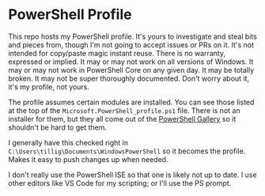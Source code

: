 # PowerShell Profile

This repo hosts my PowerShell profile. It's yours to investigate and steal bits and pieces from, though I'm not going to accept issues or PRs on it. It's not intended for copy/paste magic instant reuse. There is no warranty, expressed or implied. It may or may not work on all versions of Windows. It may or may not work in PowerShell Core on any given day. It may be totally broken. It may not be super thoroughly documented. Don't worry about it, it's my profile, not yours.

The profile assumes certain modules are installed. You can see those listed at the top of the `Microsoft.PowerShell_profile.ps1` file. There is not an installer for them, but they all come out of the [PowerShell Gallery](https://www.powershellgallery.com) so it shouldn't be hard to get them.

I generally have this checked right in `C:\Users\tillig\Documents\WindowsPowerShell` so it becomes the profile. Makes it easy to push changes up when needed.

I don't really use the PowerShell ISE so that one is likely not up to date. I use other editors like VS Code for my scripting; or I'll use the PS prompt.